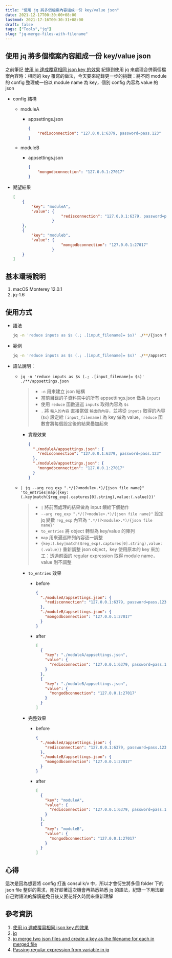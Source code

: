 ```yaml
---
title: "使用 jq 將多個檔案內容組成一份 key/value json"
date: 2021-12-17T00:30:00+08:00
lastmod: 2021-17-16T00:30:31+08:00
draft: false
tags: ["Tools","jq"]
slug: "jq-merge-files-with-filename"
---
```


## 使用 jq 將多個檔案內容組成一份 key/value json

之前筆記 [使用 jq 達成覆寫相同 json key 的效果](/jq-merge-json) 紀錄到使用 jq 來處理合併兩個檔案內容時：相同的 key 覆寫的做法，今天要來紀錄更一步的挑戰：將不同 module 的 config 整理成一份以 module name 為 key，個別 config 內容為 value 的 json

- config 結構

    - moduleA

        - appsettings.json

            ```json
            {
                "redisconnection": "127.0.0.1:6379, password=pass.123"
            }
            ```

    - moduleB

        - appsettings.json

            ```json
            {
                "mongodbconnection": "127.0.0.1:27017"
            }
            ```

- 期望結果

    ```json
    [
        {
            "key": "moduleA",
            "value": {
                         "redisconnection": "127.0.0.1:6379, password=pass.123"
                     }
        },
        {
            "key": "moduleb",
            "value": {
                         "mongodbconnection": "127.0.0.1:27017"
                     }
        }
    ]
    ```

## 基本環境說明

1. macOS Monterey 12.0.1
2. jq-1.6

## 使用方式

- 語法

    ```bash
    jq -n 'reduce inputs as $s (.; .[input_filename]= $s)' ./**/{json file name} | jq --arg reg_exp ".*/(?<module>.*)/{json file name}" 'to_entries|map({key:(.key|match($reg_exp).captures[0].string),value:(.value)})'
    ```

- 範例

    ```bash
    jq -n 'reduce inputs as $s (.; .[input_filename]= $s)' ./**/appsettings.json | jq --arg reg_exp ".*/(?<module>.*)/appsettings.json" 'to_entries|map({key:(.key|match($reg_exp).captures[0].string),value:(.value)})'
    ```

- 語法說明：

    - `jq -n 'reduce inputs as $s (.; .[input_filename]= $s)' ./**/appsettings.json`

        > - `-n` 用來建立 json 結構
        > - 當前目錄的子資料夾中的所有 appsettings.json 做為 `inputs`
        > - 使用 `reduce` 函數遍巡 `inputs` 取得內容為 `$s`
        > - `.` 將 `輸入的內容` 直接當做 `輸出的內容`，並將從 `inputs` 取得的內容 (`$s`) 設定給 `[input_filename]` 為 key 做為 value，`reduce` 函數會將每個設定後的結果疉加起來

        - 實際效果

            ```json
            {
              "./moduleA/appsettings.json": {
                "redisconnection": "127.0.0.1:6379, password=pass.123"
              },
              "./moduleB/appsettings.json": {
                "mongodbconnection": "127.0.0.1:27017"
              }
            }
            ```

    - `| jq --arg reg_exp ".*/(?<module>.*)/{json file name}" 'to_entries|map({key:(.key|match($reg_exp).captures[0].string),value:(.value)})'`

        > - `|` 將前面處理的結果做為 input 餵給下個動作
        > - `--arg reg_exp ".*/(?<module>.*)/{json file name}"` 設定 jq 變數 `reg_exp` 內容為 `".*/(?<module>.*)/{json file name}"`
        > - `to_entries` 將 object 轉型為 key/value 的陣列
        > - `map` 用來遍巡陣列內容逐一調整
        > - `{key:(.key|match($reg_exp).captures[0].string),value:(.value)}` 重新調整 json object，key 使用原本的 key 來加工：透過前面的 regular expression 取得 module name，value 則不調整

        - `to_entries` 效果

            - before

                ```json
                {
                  "./moduleA/appsettings.json": {
                    "redisconnection": "127.0.0.1:6379, password=pass.123"
                  },
                  "./moduleB/appsettings.json": {
                    "mongodbconnection": "127.0.0.1:27017"
                  }
                }
                ```

            - after

                ```json
                [
                  {
                    "key": "./moduleA/appsettings.json",
                    "value": {
                      "redisconnection": "127.0.0.1:6379, password=pass.123"
                    }
                  },
                  {
                    "key": "./moduleB/appsettings.json",
                    "value": {
                      "mongodbconnection": "127.0.0.1:27017"
                    }
                  }
                ]
                ```

        - 完整效果

            - before

                ```json
                {
                  "./moduleA/appsettings.json": {
                    "redisconnection": "127.0.0.1:6379, password=pass.123"
                  },
                  "./moduleB/appsettings.json": {
                    "mongodbconnection": "127.0.0.1:27017"
                  }
                }
                ```

            - after

                ```json
                [
                  {
                    "key": "moduleA",
                    "value": {
                      "redisconnection": "127.0.0.1:6379, password=pass.123"
                    }
                  },
                  {
                    "key": "moduleB",
                    "value": {
                      "mongodbconnection": "127.0.0.1:27017"
                    }
                  }
                ]
                ```

## 心得

這次是因為想要將 config 打進 consul k/v 中，所以才會衍生將多個 folder 下的 json file 整併的需求，剛好趁著這次機會再熟悉熟悉 jq 的語法，紀錄一下用法跟自己對語法的解讀避免日後又要花好久時間來重新理解

## 參考資訊

1. [使用 jq 達成覆寫相同 json key 的效果](/jq-merge-json)
2. [jq](https://stedolan.github.io/jq/manual/)
3. [jq merge two json files and create a key as the filename for each in merged file](https://stackoverflow.com/questions/59768530/jq-merge-two-json-files-and-create-a-key-as-the-filename-for-each-in-merged-file)
4. [Passing regular expression from variable in jq](https://stackoverflow.com/questions/38396689/passing-regular-expression-from-variable-in-jq)
